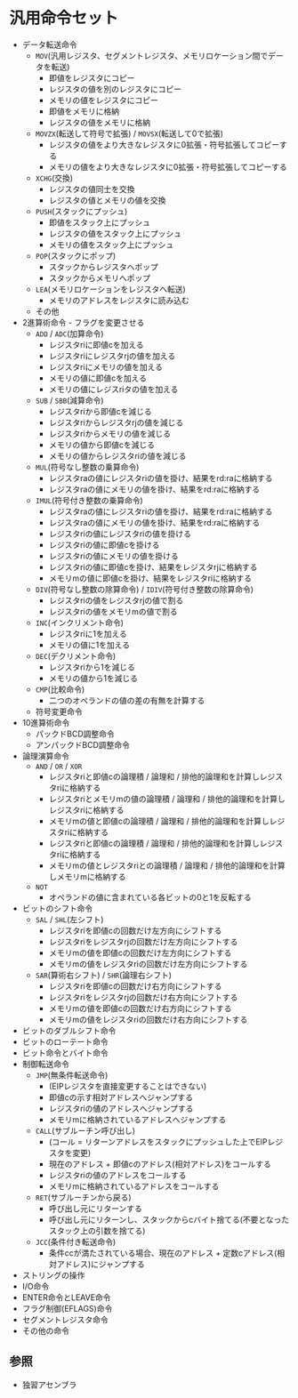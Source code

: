 # 汎用命令セット
- データ転送命令
  - `MOV`(汎用レジスタ、セグメントレジスタ、メモリロケーション間でデータを転送)
    - 即値をレジスタにコピー
    - レジスタの値を別のレジスタにコピー
    - メモリの値をレジスタにコピー
    - 即値をメモリに格納
    - レジスタの値をメモリに格納
  - `MOVZX`(転送して符号で拡張) / `MOVSX`(転送して0で拡張)
    - レジスタの値をより大きなレジスタに0拡張・符号拡張してコピーする
    - メモリの値をより大きなレジスタに0拡張・符号拡張してコピーする
  - `XCHG`(交換)
    - レジスタの値同士を交換
    - レジスタの値とメモリの値を交換
  - `PUSH`(スタックにプッシュ)
    - 即値をスタック上にプッシュ
    - レジスタの値をスタック上にプッシュ
    - メモリの値をスタック上にプッシュ
  - `POP`(スタックにポップ)
    - スタックからレジスタへポップ
    - スタックからメモリへポップ
  - `LEA`(メモリロケーションをレジスタへ転送)
    - メモリのアドレスをレジスタに読み込む
  - その他
- 2進算術命令 - フラグを変更させる
  - `ADD` / `ADC`(加算命令)
    - レジスタriに即値cを加える
    - レジスタriにレジスタrjの値を加える
    - レジスタriにメモリの値を加える
    - メモリの値に即値cを加える
    - メモリの値にレジスriタの値を加える
  - `SUB` / `SBB`(減算命令)
    - レジスタriから即値cを減じる
    - レジスタriからレジスタrjの値を減じる
    - レジスタriからメモリの値を減じる
    - メモリの値から即値cを減じる
    - メモリの値からレジスタriの値を減じる
  - `MUL`(符号なし整数の乗算命令)
    - レジスタraの値にレジスタriの値を掛け、結果をrd:raに格納する
    - レジスタraの値にメモリの値を掛け、結果をrd:raに格納する
  - `IMUL`(符号付き整数の乗算命令)
    - レジスタraの値にレジスタriの値を掛け、結果をrd:raに格納する
    - レジスタraの値にメモリの値を掛け、結果をrd:raに格納する
    - レジスタriの値にレジスタriの値を掛ける
    - レジスタriの値に即値cを掛ける
    - レジスタriの値にメモリの値を掛ける
    - レジスタriの値に即値cを掛け、結果をレジスタrjに格納する
    - メモリmの値に即値cを掛け、結果をレジスタriに格納する
  - `DIV`(符号なし整数の除算命令) / `IDIV`(符号付き整数の除算命令)
    - レジスタriの値をレジスタrjの値で割る
    - レジスタriの値をメモリmの値で割る
  - `INC`(インクリメント命令)
    - レジスタriに1を加える
    - メモリの値に1を加える
  - `DEC`(デクリメント命令)
    - レジスタriから1を減じる
    - メモリの値から1を減じる
  - `CMP`(比較命令)
    - 二つのオペランドの値の差の有無を計算する
  - 符号変更命令
- 10進算術命令
  - パックドBCD調整命令
  - アンパックドBCD調整命令
- 論理演算命令
  - `AND` / `OR` / `XOR`
    - レジスタriと即値cの論理積 / 論理和 / 排他的論理和を計算しレジスタriに格納する
    - レジスタriとメモリmの値の論理積 / 論理和 / 排他的論理和を計算しレジスタriに格納する
    - メモリmの値と即値cの論理積 / 論理和 / 排他的論理和を計算しレジスタriに格納する
    - レジスタriと即値cの論理積 / 論理和 / 排他的論理和を計算しレジスタriに格納する
    - メモリmの値とレジスタriとの論理積 / 論理和 / 排他的論理和を計算しメモリmに格納する
  - `NOT`
    - オペランドの値に含まれている各ビットの0と1を反転する
- ビットのシフト命令
  - `SAL` / `SHL`(左シフト)
    - レジスタriを即値cの回数だけ左方向にシフトする
    - レジスタriをレジスタrjの回数だけ左方向にシフトする
    - メモリmの値を即値cの回数だけ左方向にシフトする
    - メモリmの値をレジスタriの回数だけ左方向にシフトする
  - `SAR`(算術右シフト) / `SHR`(論理右シフト)
    - レジスタriを即値cの回数だけ右方向にシフトする
    - レジスタriをレジスタrjの回数だけ右方向にシフトする
    - メモリmの値を即値cの回数だけ右方向にシフトする
    - メモリmの値をレジスタriの回数だけ右方向にシフトする
- ビットのダブルシフト命令
- ビットのローテート命令
- ビット命令とバイト命令
- 制御転送命令
  - `JMP`(無条件転送命令)
    - (EIPレジスタを直接変更することはできない)
    - 即値cの示す相対アドレスへジャンプする
    - レジスタriの値のアドレスへジャンプする
    - メモリmに格納されているアドレスへジャンプする
  - `CALL`(サブルーチン呼び出し)
    - (コール = リターンアドレスをスタックにプッシュした上でEIPレジスタを変更)
    - 現在のアドレス + 即値cのアドレス(相対アドレス)をコールする
    - レジスタriの値のアドレスをコールする
    - メモリmに格納されているアドレスをコールする
  - `RET`(サブルーチンから戻る)
    - 呼び出し元にリターンする
    - 呼び出し元にリターンし、スタックからcバイト捨てる(不要となったスタック上の引数を捨てる)
  - `JCC`(条件付き転送命令)
    - 条件ccが満たされている場合、現在のアドレス + 定数cアドレス(相対アドレス)にジャンプする
- ストリングの操作
- I/O命令
- ENTER命令とLEAVE命令
- フラグ制御(EFLAGS)命令
- セグメントレジスタ命令
- その他の命令

## 参照
- 独習アセンブラ
